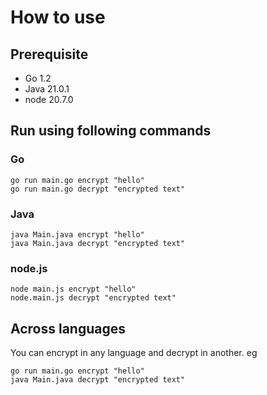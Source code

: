 # How to use

## Prerequisite
- Go 1.2
- Java 21.0.1 
- node 20.7.0

## Run using following commands
### Go
```
go run main.go encrypt "hello"
go run main.go decrypt "encrypted text"
```

### Java
```
java Main.java encrypt "hello"
java Main.java decrypt "encrypted text"
```

### node.js
```
node main.js encrypt "hello"
node.main.js decrypt "encrypted text"
```

## Across languages
You can encrypt in any language and decrypt in another. eg
```
go run main.go encrypt "hello"
java Main.java decrypt "encrypted text"
```